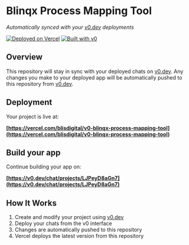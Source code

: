 # Blinqx Process Mapping Tool

*Automatically synced with your [v0.dev](https://v0.dev) deployments*

[![Deployed on Vercel](https://img.shields.io/badge/Deployed%20on-Vercel-black?style=for-the-badge&logo=vercel)](https://vercel.com/blisdigital/v0-blinqx-process-mapping-tool)
[![Built with v0](https://img.shields.io/badge/Built%20with-v0.dev-black?style=for-the-badge)](https://v0.dev/chat/projects/LJPeyD8aGn7)

## Overview

This repository will stay in sync with your deployed chats on [v0.dev](https://v0.dev).
Any changes you make to your deployed app will be automatically pushed to this repository from [v0.dev](https://v0.dev).

## Deployment

Your project is live at:

**[https://vercel.com/blisdigital/v0-blinqx-process-mapping-tool](https://vercel.com/blisdigital/v0-blinqx-process-mapping-tool)**

## Build your app

Continue building your app on:

**[https://v0.dev/chat/projects/LJPeyD8aGn7](https://v0.dev/chat/projects/LJPeyD8aGn7)**

## How It Works

1. Create and modify your project using [v0.dev](https://v0.dev)
2. Deploy your chats from the v0 interface
3. Changes are automatically pushed to this repository
4. Vercel deploys the latest version from this repository
